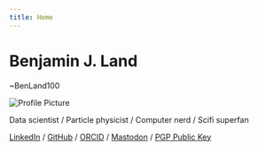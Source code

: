 ```yaml
---
title: Home
---
```


# Benjamin J. Land
~BenLand100

![Profile Picture](/images/profile.jpg)

Data&nbsp;scientist / Particle&nbsp;physicist / Computer&nbsp;nerd / Scifi&nbsp;superfan

[LinkedIn](https://linkedin.com/in/benland100) /
[GitHub](https://github.com/BenLand100/) /
[ORCID](https://orcid.org/0000-0002-1775-6969) /
[Mastodon](https://mastodon.ben.land/@benland100) /
[PGP Public Key](https://ben.land/benland100.pub)
